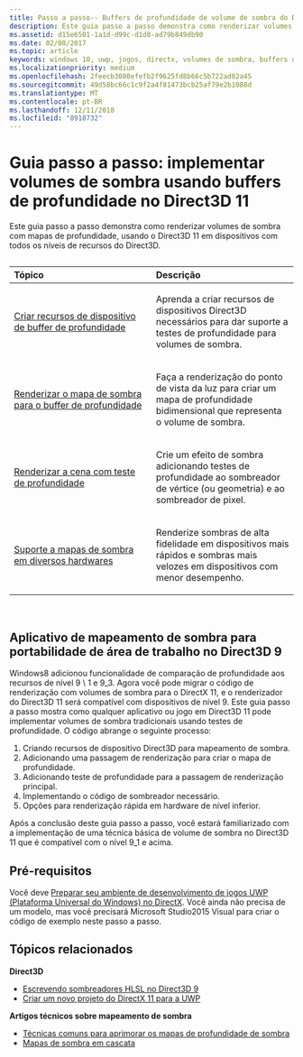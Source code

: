 ```yaml
---
title: Passo a passo-- Buffers de profundidade de volume de sombra do Direct3D 11
description: Este guia passo a passo demonstra como renderizar volumes de sombra com mapas de profundidade, usando o Direct3D 11 em dispositivos com todos os níveis de recursos do Direct3D.
ms.assetid: d15e6501-1a1d-d99c-d1d8-ad79b849db90
ms.date: 02/08/2017
ms.topic: article
keywords: windows 10, uwp, jogos, directx, volumes de sombra, buffers de profundidade, directx 11
ms.localizationpriority: medium
ms.openlocfilehash: 2feecb3080efefb2f9625fd8b66c5b722ad02a45
ms.sourcegitcommit: 49d58bc66c1c9f2a4f81473bcb25af79e2b1088d
ms.translationtype: MT
ms.contentlocale: pt-BR
ms.lasthandoff: 12/11/2018
ms.locfileid: "8918732"
---
```

# <a name="walkthrough-implement-shadow-volumes-using-depth-buffers-in-direct3d-11"></a>Guia passo a passo: implementar volumes de sombra usando buffers de profundidade no Direct3D 11



Este guia passo a passo demonstra como renderizar volumes de sombra com mapas de profundidade, usando o Direct3D 11 em dispositivos com todos os níveis de recursos do Direct3D.
## 
<table>
<colgroup>
<col width="50%" />
<col width="50%" />
</colgroup>
<thead>
<tr class="header">
<th align="left">Tópico</th>
<th align="left">Descrição</th>
</tr>
</thead>
<tbody>
<tr class="odd">
<td align="left"><p><a href="create-depth-buffer-resource--view--and-sampler-state.md">Criar recursos de dispositivo de buffer de profundidade</a></p></td>
<td align="left"><p>Aprenda a criar recursos de dispositivos Direct3D necessários para dar suporte a testes de profundidade para volumes de sombra.</p></td>
</tr>
<tr class="even">
<td align="left"><p><a href="render-the-shadow-map-to-the-depth-buffer.md">Renderizar o mapa de sombra para o buffer de profundidade</a></p></td>
<td align="left"><p>Faça a renderização do ponto de vista da luz para criar um mapa de profundidade bidimensional que representa o volume de sombra.</p></td>
</tr>
<tr class="odd">
<td align="left"><p><a href="render-the-scene-with-depth-testing.md">Renderizar a cena com teste de profundidade</a></p></td>
<td align="left"><p>Crie um efeito de sombra adicionando testes de profundidade ao sombreador de vértice (ou geometria) e ao sombreador de pixel.</p></td>
</tr>
<tr class="even">
<td align="left"><p><a href="target-a-range-of-hardware.md">Suporte a mapas de sombra em diversos hardwares</a></p></td>
<td align="left"><p>Renderize sombras de alta fidelidade em dispositivos mais rápidos e sombras mais velozes em dispositivos com menor desempenho.</p></td>
</tr>
</tbody>
</table>

 

## <a name="shadow-mapping-application-to-direct3d-9-desktop-porting"></a>Aplicativo de mapeamento de sombra para portabilidade de área de trabalho no Direct3D 9


Windows8 adicionou funcionalidade de comparação de profundidade aos recursos de nível 9 \ 1 e 9\_3. Agora você pode migrar o código de renderização com volumes de sombra para o DirectX 11, e o renderizador do Direct3D 11 será compatível com dispositivos de nível 9. Este guia passo a passo mostra como qualquer aplicativo ou jogo em Direct3D 11 pode implementar volumes de sombra tradicionais usando testes de profundidade. O código abrange o seguinte processo:

1.  Criando recursos de dispositivo Direct3D para mapeamento de sombra.
2.  Adicionando uma passagem de renderização para criar o mapa de profundidade.
3.  Adicionando teste de profundidade para a passagem de renderização principal.
4.  Implementando o código de sombreador necessário.
5.  Opções para renderização rápida em hardware de nível inferior.

Após a conclusão deste guia passo a passo, você estará familiarizado com a implementação de uma técnica básica de volume de sombra no Direct3D 11 que é compatível com o nível 9\_1 e acima.

## <a name="prerequisites"></a>Pré-requisitos


Você deve [Preparar seu ambiente de desenvolvimento de jogos UWP (Plataforma Universal do Windows) no DirectX](prepare-your-dev-environment-for-windows-store-directx-game-development.md). Você ainda não precisa de um modelo, mas você precisará Microsoft Studio2015 Visual para criar o código de exemplo neste passo a passo.

## <a name="related-topics"></a>Tópicos relacionados


**Direct3D**

* [Escrevendo sombreadores HLSL no Direct3D 9](https://msdn.microsoft.com/library/windows/desktop/bb944006)
* [Criar um novo projeto do DirectX 11 para a UWP](user-interface.md)

**Artigos técnicos sobre mapeamento de sombra**

* [Técnicas comuns para aprimorar os mapas de profundidade de sombra](https://msdn.microsoft.com/library/windows/desktop/ee416324)
* [Mapas de sombra em cascata](https://msdn.microsoft.com/library/windows/desktop/ee416307)

 

 




